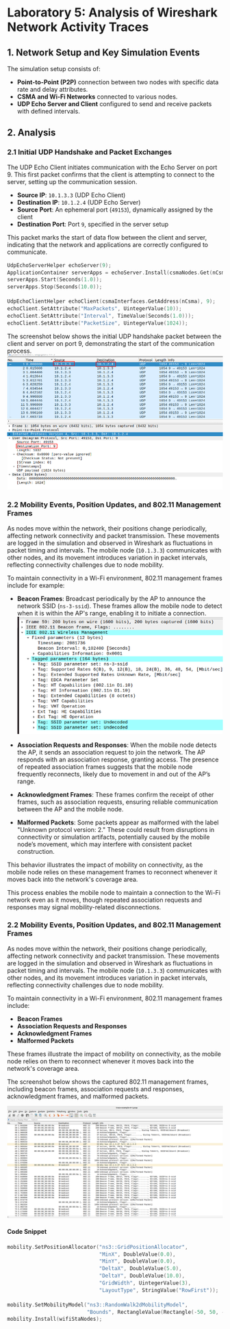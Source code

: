 # Laboratory 5: Analysis of Wireshark Network Activity Traces

## 1. Network Setup and Key Simulation Events
The simulation setup consists of:
- **Point-to-Point (P2P)** connection between two nodes with specific data rate and delay attributes.
- **CSMA and Wi-Fi Networks** connected to various nodes.
- **UDP Echo Server and Client** configured to send and receive packets with defined intervals.

## 2. Analysis

### 2.1 Initial UDP Handshake and Packet Exchanges

The UDP Echo Client initiates communication with the Echo Server on port 9. This first packet confirms that the client is attempting to connect to the server, setting up the communication session.

- **Source IP**: `10.1.3.3` (UDP Echo Client)
- **Destination IP**: `10.1.2.4` (UDP Echo Server)
- **Source Port**: An ephemeral port (`49153`), dynamically assigned by the client
- **Destination Port**: Port `9`, specified in the server setup

This packet marks the start of data flow between the client and server, indicating that the network and applications are correctly configured to communicate.

```cpp
UdpEchoServerHelper echoServer(9);
ApplicationContainer serverApps = echoServer.Install(csmaNodes.Get(nCsma));
serverApps.Start(Seconds(1.0));
serverApps.Stop(Seconds(10.0));

UdpEchoClientHelper echoClient(csmaInterfaces.GetAddress(nCsma), 9);
echoClient.SetAttribute("MaxPackets", UintegerValue(10));
echoClient.SetAttribute("Interval", TimeValue(Seconds(1.0)));
echoClient.SetAttribute("PacketSize", UintegerValue(1024));
```
The screenshot below shows the initial UDP handshake packet between the client and server on port 9, demonstrating the start of the communication process.
  ![UDP handshake](/lab5/screenshots/screen_0-0.png)


### 2.2 Mobility Events, Position Updates, and 802.11 Management Frames

As nodes move within the network, their positions change periodically, affecting network connectivity and packet transmission. These movements are logged in the simulation and observed in Wireshark as fluctuations in packet timing and intervals. The mobile node (`10.1.3.3`) communicates with other nodes, and its movement introduces variation in packet intervals, reflecting connectivity challenges due to node mobility.

To maintain connectivity in a Wi-Fi environment, 802.11 management frames include for example:

- **Beacon Frames**: Broadcast periodically by the AP to announce the network SSID (`ns-3-ssid`). These frames allow the mobile node to detect when it is within the AP's range, enabling it to initiate a connection.
 ![Beacon Frame Details](lab5/screenshots/screen_beacon_frame.png)

- **Association Requests and Responses**: When the mobile node detects the AP, it sends an association request to join the network. The AP responds with an association response, granting access. The presence of repeated association frames suggests that the mobile node frequently reconnects, likely due to movement in and out of the AP’s range.
- **Acknowledgment Frames**: These frames confirm the receipt of other frames, such as association requests, ensuring reliable communication between the AP and the mobile node.
- **Malformed Packets**: Some packets appear as malformed with the label "Unknown protocol version: 2." These could result from disruptions in connectivity or simulation artifacts, potentially caused by the mobile node’s movement, which may interfere with consistent packet construction.

This behavior illustrates the impact of mobility on connectivity, as the mobile node relies on these management frames to reconnect whenever it moves back into the network's coverage area.


This process enables the mobile node to maintain a connection to the Wi-Fi network even as it moves, though repeated association requests and responses may signal mobility-related disconnections.


### 2.2 Mobility Events, Position Updates, and 802.11 Management Frames

As nodes move within the network, their positions change periodically, affecting network connectivity and packet transmission. These movements are logged in the simulation and observed in Wireshark as fluctuations in packet timing and intervals. The mobile node (`10.1.3.3`) communicates with other nodes, and its movement introduces variation in packet intervals, reflecting connectivity challenges due to node mobility.

To maintain connectivity in a Wi-Fi environment, 802.11 management frames include:

- **Beacon Frames**
- **Association Requests and Responses**
- **Acknowledgment Frames**
- **Malformed Packets**

These frames illustrate the impact of mobility on connectivity, as the mobile node relies on them to reconnect whenever it moves back into the network's coverage area.

The screenshot below shows the captured 802.11 management frames, including beacon frames, association requests and responses, acknowledgment frames, and malformed packets.

![802.11 Management Frames](lab5/screenshots/screen_1-0.png)


#### Code Snippet
```cpp
mobility.SetPositionAllocator("ns3::GridPositionAllocator",
                              "MinX", DoubleValue(0.0),
                              "MinY", DoubleValue(0.0),
                              "DeltaX", DoubleValue(5.0),
                              "DeltaY", DoubleValue(10.0),
                              "GridWidth", UintegerValue(3),
                              "LayoutType", StringValue("RowFirst"));

mobility.SetMobilityModel("ns3::RandomWalk2dMobilityModel",
                          "Bounds", RectangleValue(Rectangle(-50, 50, -50, 50)));
mobility.Install(wifiStaNodes);
```

